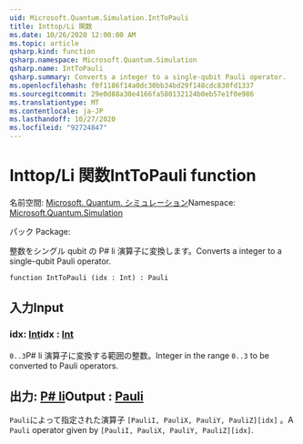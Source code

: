 ```yaml
---
uid: Microsoft.Quantum.Simulation.IntToPauli
title: Inttop/Li 関数
ms.date: 10/26/2020 12:00:00 AM
ms.topic: article
qsharp.kind: function
qsharp.namespace: Microsoft.Quantum.Simulation
qsharp.name: IntToPauli
qsharp.summary: Converts a integer to a single-qubit Pauli operator.
ms.openlocfilehash: f0f1186f14a0dc30bb34bd29f148cdc830fd1337
ms.sourcegitcommit: 29e0d88a30e4166fa580132124b0eb57e1f0e986
ms.translationtype: MT
ms.contentlocale: ja-JP
ms.lasthandoff: 10/27/2020
ms.locfileid: "92724847"
---
```

# <a name="inttopauli-function"></a><span data-ttu-id="460bd-102">Inttop/Li 関数</span><span class="sxs-lookup"><span data-stu-id="460bd-102">IntToPauli function</span></span>

<span data-ttu-id="460bd-103">名前空間: [Microsoft. Quantum. シミュレーション](xref:Microsoft.Quantum.Simulation)</span><span class="sxs-lookup"><span data-stu-id="460bd-103">Namespace: [Microsoft.Quantum.Simulation](xref:Microsoft.Quantum.Simulation)</span></span>

<span data-ttu-id="460bd-104">パック [](https://nuget.org/packages/)</span><span class="sxs-lookup"><span data-stu-id="460bd-104">Package: [](https://nuget.org/packages/)</span></span>


<span data-ttu-id="460bd-105">整数をシングル qubit の P# li 演算子に変換します。</span><span class="sxs-lookup"><span data-stu-id="460bd-105">Converts a integer to a single-qubit Pauli operator.</span></span>

```qsharp
function IntToPauli (idx : Int) : Pauli
```


## <a name="input"></a><span data-ttu-id="460bd-106">入力</span><span class="sxs-lookup"><span data-stu-id="460bd-106">Input</span></span>

### <a name="idx--int"></a><span data-ttu-id="460bd-107">idx: [Int](xref:microsoft.quantum.lang-ref.int)</span><span class="sxs-lookup"><span data-stu-id="460bd-107">idx : [Int](xref:microsoft.quantum.lang-ref.int)</span></span>

<span data-ttu-id="460bd-108">`0..3`P# li 演算子に変換する範囲の整数。</span><span class="sxs-lookup"><span data-stu-id="460bd-108">Integer in the range `0..3` to be converted to Pauli operators.</span></span>



## <a name="output--pauli"></a><span data-ttu-id="460bd-109">出力: [P# li](xref:microsoft.quantum.lang-ref.pauli)</span><span class="sxs-lookup"><span data-stu-id="460bd-109">Output : [Pauli](xref:microsoft.quantum.lang-ref.pauli)</span></span>

<span data-ttu-id="460bd-110">`Pauli`によって指定された演算子 `[PauliI, PauliX, PauliY, PauliZ][idx]` 。</span><span class="sxs-lookup"><span data-stu-id="460bd-110">A `Pauli` operator given by `[PauliI, PauliX, PauliY, PauliZ][idx]`.</span></span>